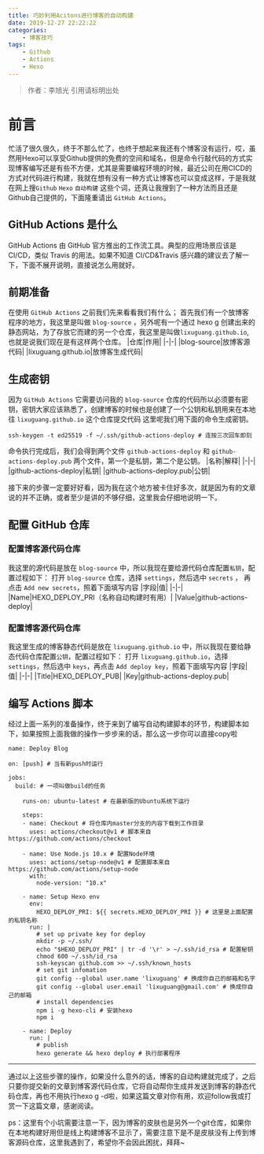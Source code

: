 ```yaml
---
title: 巧妙利用Acitons进行博客的自动构建
date: 2019-12-27 22:22:22
categories: 
	- 博客技巧
tags: 
	- Github
	- Actions
	- Hexo
---
```

> 作者：李旭光
> 引用请标明出处


# 前言

忙活了很久很久，终于不那么忙了，也终于想起来我还有个博客没有运行，哎，虽然用Hexo可以享受Github提供的免费的空间和域名，但是命令行敲代码的方式实现博客编写还是有些不方便，尤其是需要编程环境的时候，最近公司在用CICD的方式对代码进行构建，我就在想有没有一种方式让博客也可以变成这样，于是我就在网上搜`Github` `Hexo` `自动构建` 这些个词，还真让我搜到了一种方法而且还是Github自己提供的，下面隆重请出 `GitHub Actions`。
<!-- more -->

## GitHub Actions 是什么
GitHub Actions 由 GitHub 官方推出的工作流工具。典型的应用场景应该是 CI/CD，类似 Travis 的用法。如果不知道 CI/CD&Travis 感兴趣的建议去了解一下，下面不展开说明，直接说怎么用就好。

## 前期准备
在使用 `GitHub Actions` 之前我们先来看看我们有什么；
首先我们有一个放博客程序的地方，我这里是叫做 `blog-source` ，另外呢有一个通过 hexo g 创建出来的静态网站，为了存放它而建的另一个仓库，我这里是叫做`lixuguang.github.io`,也就是说我们现在是有这样两个仓库。
|仓库|作用|
|-|-|
|blog-source|放博客源代码|
|lixuguang.github.io|放博客生成代码|

## 生成密钥
因为 `GitHub Actions` 它需要访问我的 `blog-source` 仓库的代码所以必须要有密钥，密钥大家应该熟悉了，创建博客的时候也是创建了一个公钥和私钥用来在本地往 `lixuguang.github.io` 这个仓库提交代码
这里呢我们用下面的命令生成密钥。
```
ssh-keygen -t ed25519 -f ~/.ssh/github-actions-deploy # 连按三次回车即刻
```
命令执行完成后，我们会得到两个文件 `github-actions-deploy` 和 `github-actions-deploy.pub` 两个文件，第一个是私钥，第二个是公钥。
|名称|解释|
|-|-|
|github-actions-deploy|私钥|
|github-actions-deploy.pub|公钥|

接下来的步骤一定要好好看，因为我在这个地方被卡住好多次，就是因为有的文章说的并不正确，或者至少是讲的不够仔细，这里我会仔细地说明一下。

## 配置 GitHub 仓库
### 配置博客源代码仓库
我这里的源代码是放在 `blog-source` 中，所以我现在要给源代码仓库配置`私钥`，配置过程如下：
打开 `blog-source` 仓库，选择 `settings`，然后选中 `secrets` ， 再点击 `Add new secrets`，照着下面填写内容
|字段|值|
|-|-|
|Name|HEXO_DEPLOY_PRI（名称自动构建时有用）|
|Value|github-actions-deploy|

### 配置博客源代码仓库
我这里生成的博客静态代码是放在 `lixuguang.github.io` 中，所以我现在要给静态代码仓库配置`公钥`，配置过程如下：
打开 `lixuguang.github.io`，选择 `settings`，然后选中 `keys`，再点击 `Add deploy key`，照着下面填写内容
|字段|值|
|-|-|
|Title|HEXO_DEPLOY_PUB|
|Key|github-actions-deploy.pub|

## 编写 Actions 脚本

经过上面一系列的准备操作，终于来到了编写自动构建脚本的环节，构建脚本如下，如果按照上面我做的操作一步步来的话，那么这一步你可以直接copy啦
```
name: Deploy Blog

on: [push] # 当有新push时运行

jobs:
  build: # 一项叫做build的任务

    runs-on: ubuntu-latest # 在最新版的Ubuntu系统下运行
    
    steps:
    - name: Checkout # 将仓库内master分支的内容下载到工作目录
      uses: actions/checkout@v1 # 脚本来自 https://github.com/actions/checkout
      
    - name: Use Node.js 10.x # 配置Node环境
      uses: actions/setup-node@v1 # 配置脚本来自 https://github.com/actions/setup-node
      with:
        node-version: "10.x"
    
    - name: Setup Hexo env
      env:
        HEXO_DEPLOY_PRI: ${{ secrets.HEXO_DEPLOY_PRI }} # 这里是上面配置的私钥名称
      run: |
        # set up private key for deploy
        mkdir -p ~/.ssh/
        echo "$HEXO_DEPLOY_PRI" | tr -d '\r' > ~/.ssh/id_rsa # 配置秘钥
        chmod 600 ~/.ssh/id_rsa
        ssh-keyscan github.com >> ~/.ssh/known_hosts
        # set git infomation
        git config --global user.name 'lixuguang' # 换成你自己的邮箱和名字
        git config --global user.email 'lixuguang@gmail.com' # 换成你自己的邮箱
        # install dependencies
        npm i -g hexo-cli # 安装hexo
        npm i
  
    - name: Deploy
      run: |
        # publish
        hexo generate && hexo deploy # 执行部署程序

```

---

通过以上这些步骤的操作，如果没什么意外的话，博客的自动构建就完成了，之后只要你提交新的文章到博客源代码仓库，它将自动帮你生成并发送到博客的静态代码仓库，再也不用执行hexo g -d啦，如果这篇文章对你有用，欢迎follow我或打赏一下这篇文章，感谢阅读。

ps：这里有个小坑需要注意一下，因为博客的皮肤也是另外一个git仓库，如果你在本地构建好用但是线上构建博客不显示了，需要注意下是不是皮肤没有上传到博客源码仓库，这里我遇到了，希望你不会因此困扰，拜拜~